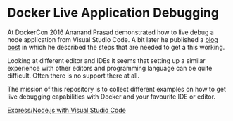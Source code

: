 # Docker Live Application Debugging

At DockerCon 2016 Ananand Prasad demonstrated how to live debug a node application from Visual Studio Code.
A bit later he published a [blog post](https://blog.docker.com/2016/07/live-debugging-docker/) in which he described the steps that are needed to get a this working.

Looking at different editor and IDEs it seems that setting up a similar experience with other editors and programming language can be quite difficult.
Often there is no support there at all.

The mission of this repository is to collect different examples on how to get live debugging capabilities with Docker and your favourite IDE or editor.

[Express/Node.js with Visual Studio Code](nodejs_with_visual_studio_code/README.md)


